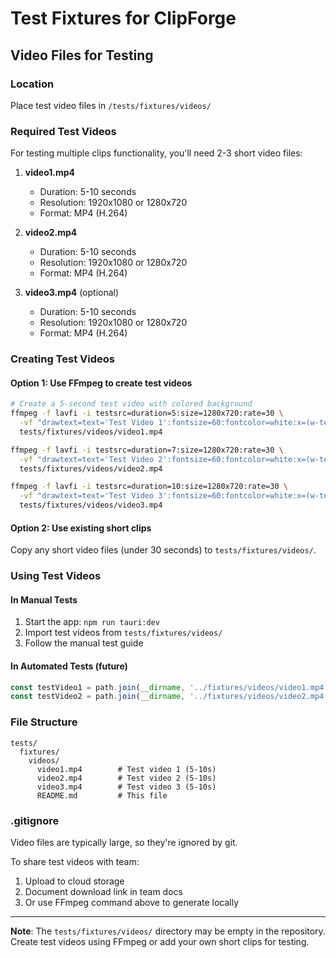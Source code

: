 # Test Fixtures for ClipForge

## Video Files for Testing

### Location

Place test video files in `/tests/fixtures/videos/`

### Required Test Videos

For testing multiple clips functionality, you'll need 2-3 short video files:

1. **video1.mp4**
   - Duration: 5-10 seconds
   - Resolution: 1920x1080 or 1280x720
   - Format: MP4 (H.264)

2. **video2.mp4**
   - Duration: 5-10 seconds
   - Resolution: 1920x1080 or 1280x720
   - Format: MP4 (H.264)

3. **video3.mp4** (optional)
   - Duration: 5-10 seconds
   - Resolution: 1920x1080 or 1280x720
   - Format: MP4 (H.264)

### Creating Test Videos

#### Option 1: Use FFmpeg to create test videos

```bash
# Create a 5-second test video with colored background
ffmpeg -f lavfi -i testsrc=duration=5:size=1280x720:rate=30 \
  -vf "drawtext=text='Test Video 1':fontsize=60:fontcolor=white:x=(w-text_w)/2:y=(h-text_h)/2" \
  tests/fixtures/videos/video1.mp4

ffmpeg -f lavfi -i testsrc=duration=7:size=1280x720:rate=30 \
  -vf "drawtext=text='Test Video 2':fontsize=60:fontcolor=white:x=(w-text_w)/2:y=(h-text_h)/2" \
  tests/fixtures/videos/video2.mp4

ffmpeg -f lavfi -i testsrc=duration=10:size=1280x720:rate=30 \
  -vf "drawtext=text='Test Video 3':fontsize=60:fontcolor=white:x=(w-text_w)/2:y=(h-text_h)/2" \
  tests/fixtures/videos/video3.mp4
```

#### Option 2: Use existing short clips

Copy any short video files (under 30 seconds) to `tests/fixtures/videos/`.

### Using Test Videos

#### In Manual Tests

1. Start the app: `npm run tauri:dev`
2. Import test videos from `tests/fixtures/videos/`
3. Follow the manual test guide

#### In Automated Tests (future)

```typescript
const testVideo1 = path.join(__dirname, '../fixtures/videos/video1.mp4');
const testVideo2 = path.join(__dirname, '../fixtures/videos/video2.mp4');
```

### File Structure

```
tests/
  fixtures/
    videos/
      video1.mp4        # Test video 1 (5-10s)
      video2.mp4        # Test video 2 (5-10s)
      video3.mp4        # Test video 3 (5-10s)
      README.md         # This file
```

### .gitignore

Video files are typically large, so they're ignored by git.

To share test videos with team:

1. Upload to cloud storage
2. Document download link in team docs
3. Or use FFmpeg command above to generate locally

---

**Note**: The `tests/fixtures/videos/` directory may be empty in the repository. Create test videos using FFmpeg or add your own short clips for testing.

